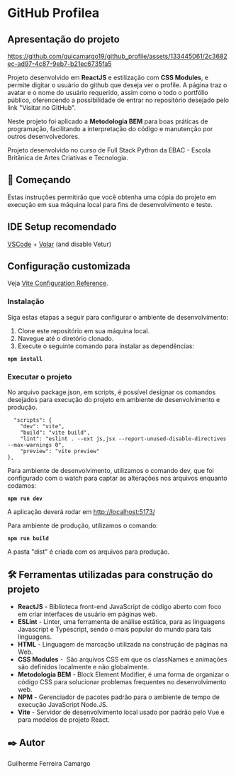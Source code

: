 # GitHub Profilea

## Apresentação do projeto

https://github.com/guicamargo19/github_profile/assets/133445061/2c3682ec-ad97-4c87-9eb7-b21ec6735fa5

Projeto desenvolvido em **ReactJS** e estilização com **CSS Modules**, e permite digitar o usuário do github que deseja
ver o profile. A página traz o avatar e o nome do usuário requerido, assim como o todo o portfólio público, oferencendo
a possibilidade de entrar no repositório desejado pelo link "Visitar no GitHub".

Neste projeto foi aplicado a **Metodologia BEM** para boas práticas de programação, facilitando a interpretação do código e
manutenção por outros desenvolvedores.

Projeto desenvolvido no curso de Full Stack Python da EBAC - Escola Britânica de Artes Criativas e Tecnologia.

## 🚀 Começando

Estas instruções permitirão que você obtenha uma cópia do projeto em execução em sua máquina local para fins de desenvolvimento e teste.

## IDE Setup recomendado

[VSCode](https://code.visualstudio.com/) +
[Volar](https://marketplace.visualstudio.com/items?itemName=Vue.volar) (and disable Vetur)

## Configuração customizada

Veja [Vite Configuration Reference](https://vitejs.dev/config/).

### Instalação

Siga estas etapas a seguir para configurar o ambiente de desenvolvimento:

1. Clone este repositório em sua máquina local.
2. Navegue até o diretório clonado.
3. Execute o seguinte comando para instalar as dependências:

  **``npm install``**

### Executar o projeto

No arquivo package.json, em scripts, é possível designar os comandos desejados para execução do projeto em ambiente de
desenvolvimento e produção.

      "scripts": {
        "dev": "vite",
        "build": "vite build",
        "lint": "eslint . --ext js,jsx --report-unused-disable-directives --max-warnings 0",
        "preview": "vite preview"
    },   

Para ambiente de desenvolvimento, utilizamos o comando dev, que foi configurado com o watch para captar as alterações
nos arquivos enquanto codamos:
 
  **``npm run dev``**

A aplicação deverá rodar em [http://localhost:5173/](http://localhost:5173/)

Para ambiente de produção, utilizamos o comando:

  **``npm run build``**

A pasta "dist" é criada com os arquivos para produção.

## 🛠️ Ferramentas utilizadas para construção do projeto

* **ReactJS** - Biblioteca front-end JavaScript de código aberto com foco em criar interfaces de usuário em páginas web.
* **ESLint** - Linter, uma ferramenta de análise estática, para as linguagens Javascript e Typescript, sendo o mais popular do mundo para tais linguagens.
* **HTML** - Linguagem de marcação utilizada na construção de páginas na Web.
* **CSS Modules** -  São arquivos CSS em que os classNames e animações são definidos localmente e não globalmente.
* **Metodologia BEM** - Block Element Modifier, é uma forma de organizar o código CSS para solucionar problemas frequentes no desenvolvimento web.
* **NPM** - Gerenciador de pacotes padrão para o ambiente de tempo de execução JavaScript Node.JS.
* **Vite** - Servidor de desenvolvimento local usado por padrão pelo Vue e para modelos de projeto React.

## ✒️ Autor

Guilherme Ferreira Camargo
